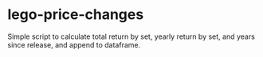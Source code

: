 # lego-price-changes

Simple script to calculate total return by set, yearly return by set, and years since release, and append to dataframe.